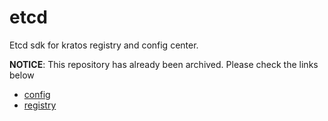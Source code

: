 # etcd
Etcd sdk for kratos registry and config center.

**NOTICE**: This repository has already been archived. Please check the links below

* [config](https://github.com/go-kratos/kratos/tree/main/contrib/config/etcd)
* [registry](https://github.com/go-kratos/kratos/tree/main/contrib/registry/etcd)